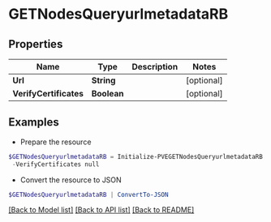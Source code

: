# GETNodesQueryurlmetadataRB
## Properties

Name | Type | Description | Notes
------------ | ------------- | ------------- | -------------
**Url** | **String** |  | [optional] 
**VerifyCertificates** | **Boolean** |  | [optional] 

## Examples

- Prepare the resource
```powershell
$GETNodesQueryurlmetadataRB = Initialize-PVEGETNodesQueryurlmetadataRB  -Url null `
 -VerifyCertificates null
```

- Convert the resource to JSON
```powershell
$GETNodesQueryurlmetadataRB | ConvertTo-JSON
```

[[Back to Model list]](../README.md#documentation-for-models) [[Back to API list]](../README.md#documentation-for-api-endpoints) [[Back to README]](../README.md)

